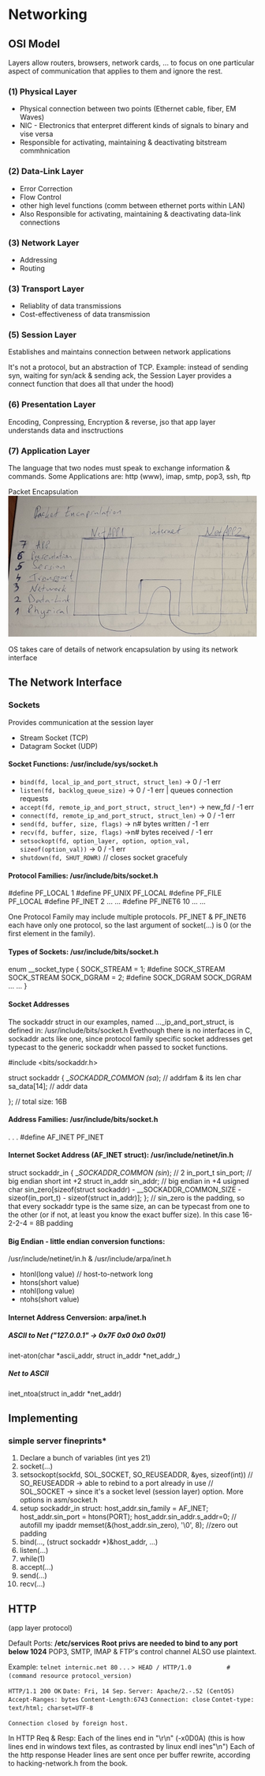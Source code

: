 # Networking

## OSI Model

Layers allow routers, browsers, network cards, ... to focus on one particular aspect of communication that applies to them and ignore the rest.

### (1) Physical Layer

* Physical connection between two points (Ethernet cable, fiber, EM Waves)
* NIC - Electronics that enterpret different kinds of signals to binary and vise versa
* Responsible for activating, maintaining & deactivating bitstream commhnication

### (2) Data-Link Layer

* Error Correction
* Flow Control
* other high level functions (comm between ethernet ports within LAN)
* Also Responsible for activating, maintaining & deactivating data-link connections

### (3) Network Layer

* Addressing
* Routing

### (3) Transport Layer

* Reliablity of data transmissions
* Cost-effectiveness of data transmission

### (5) Session Layer

Establishes and maintains connection between network applications

It's not a protocol, but an abstraction of TCP. Example: instead of sending syn, waiting for syn/ack & sending ack, the Session Layer provides a connect function that does all that under the hood)

### (6) Presentation Layer

Encoding, Conpressing, Encryption & reverse, jso that app layer understands data and insctructions

### (7) Application Layer

The language that two nodes must speak to exchange information & commands.
Some Applications are: http (www), imap, smtp, pop3, ssh, ftp

Packet Encapsulation
<img src="note_images/Encapsulation.jpg">

OS takes care of details of network encapsulation by using its network interface

## The Network Interface

### Sockets

Provides communication at the session layer

* Stream Socket (TCP)
* Datagram Socket (UDP)

#### Socket Functions: /usr/include/sys/socket.h

* `bind(fd, local_ip_and_port_struct, struct_len)` -> 0 / -1 err
* `listen(fd, backlog_queue_size)` -> 0 / -1 err | queues connection requests
* `accept(fd, remote_ip_and_port_struct, struct_len*)` -> new_fd / -1 err
* `connect(fd, remote_ip_and_port_struct, struct_len)` -> 0 / -1 err
* `send(fd, buffer, size, flags)` -> n# bytes written / -1 err
* `recv(fd, buffer, size, flags)` ->n# bytes received / -1 err
* `setsockopt(fd, option_layer, option, option_val, sizeof(option_val))` -> 0 / -1 err
* `shutdown(fd, SHUT_RDWR)` // closes socket gracefuly

#### Protocol Families: /usr/include/bits/socket.h

#define PF_LOCAL 1
#define PF_UNIX PF_LOCAL
#define PF_FILE PF_LOCAL
#define PF_INET 2
...
...
#define PF_INET6 10
...
...

One Protocol Family may include multiple protocols.
PF_INET & PF_INET6 each have only one protocol, so the last argument of socket(...) is 0 (or the first element in the family).

#### Types of Sockets: /usr/include/bits/socket.h

enum __socket_type {
    SOCK_STREAM = 1;
    #define SOCK_STREAM SOCK_STREAM
    SOCK_DGRAM = 2;
    #define SOCK_DGRAM SOCK_DGRAM
    ...
    ...
}

#### Socket Addresses

The sockaddr struct in our examples, named ..._ip_and_port_struct, is defined in: /usr/include/bits/socket.h
Evethough there is no interfaces in C, sockaddr acts like one, since protocol family specific socket addresses get typecast to the generic sockaddr when passed to socket functions.

#include <bits/sockaddr.h>

struct sockaddr {
    __SOCKADDR_COMMON (sa_); // addrfam & its len
    char sa_data\[14\]; // addr data
    
}; // total size: 16B

#### Address Families: /usr/include/bits/socket.h
.
.
.
#define AF_INET PF_INET

#### Internet Socket Address (AF_INET struct): /usr/include/netinet/in.h

struct sockaddr_in {
    __SOCKADDR_COMMON (sin_); // 2
    in_port_t sin_port; // big endian short int +2
    struct in_addr sin_addr; // big endian in +4
    usigned char sin_zero[sizeof(struct sockaddr) - __SOCKADDR_COMMON_SIZE - sizeof(in_port_t) - sizeof(struct in_addr)];
}; // sin_zero is the padding, so that every sockaddr type is the same size, an can be typecast from one to the other (or if not, at least you know the exact buffer size). In this case 16-2-2-4 = 8B padding

#### Big Endian - little endian conversion functions:
/usr/include/netinet/in.h & /usr/include/arpa/inet.h

* htonl(long value) // host-to-network long
* htons(short value)
* ntohl(long value)
* ntohs(short value)

#### Internet Address Cenversion: arpa/inet.h

##### ASCII to Net ("127.0.0.1" -> 0x7F 0x0 0x0 0x01)
inet-aton(char *ascii_addr, struct in_addr *net_addr_)

##### Net to ASCII
inet_ntoa(struct in_addr *net_addr)

## Implementing
### simple server fineprints*

1. Declare a bunch of variables (int yes 21)
2. socket(...)
3. setsockopt(sockfd, SOL_SOCKET, SO_REUSEADDR, &yes, sizeof(int))
// SO_REUSEADDR -> able to rebind to a port already in use
// SOL_SOCKET -> since it's a socket level (session layer) option. More options in asm/socket.h
4. setup sockaddr_in struct:
host_addr.sin_family = AF_INET;
host_addr.sin_port = htons(PORT);
host_addr.sin_addr.s_addr=0; // autofill my ipaddr
memset(&(host_addr.sin_zero), '\0', 8); //zero out padding
5. bind(..., (struct sockaddr *)&host_addr, ...)
6. listen(...)
7. while(1)
8. accept(...)
9. send(...)
10. recv(...)

## HTTP
(app layer protocol)

Default Ports: **/etc/services**
**Root privs are needed to bind to any port below 1024**
POP3, SMTP, IMAP & FTP's control channel ALSO use plaintext.

Example:
`telnet internic.net 80`
.
.
.
`> HEAD / HTTP/1.0          #(command resource protocol_version)`

`HTTP/1.1 200 OK`
`Date: Fri, 14 Sep.`
`Server: Apache/2.-.52 (CentOS)`
`Accept-Ranges: bytes`
`Content-Length:6743`
`Connection: close`
`Contet-type: text/html; charset=UTF-8`

`Connection closed by foreign host.`

In HTTP Req & Resp:
Each of the lines end in "\r\n" (-x0D0A) (this is how lines end in windows text files, as contrasted by linux endl ines"\n")
Each of the http response Header lines are sent once per buffer rewrite, according to hacking-network.h from the book.